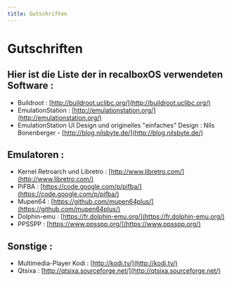 ```yaml
---
title: Gutschriften
---
```


# Gutschriften

## Hier ist die Liste der in recalboxOS verwendeten Software :

* Buildroot : [http://buildroot.uclibc.org/](http://buildroot.uclibc.org/)
* EmulationStation : [http://emulationstation.org/](http://emulationstation.org/)​
* EmulationStation UI Design und originelles "einfaches" Design : Nils Bonenberger - [http://blog.nilsbyte.de/](http://blog.nilsbyte.de/)

## Emulatoren : <a id="emulateurs"></a>

* Kernel Retroarch und Libretro : [http://www.libretro.com/](http://www.libretro.com/)
* PiFBA : [https://code.google.com/p/pifba/](https://code.google.com/p/pifba/)
* Mupen64 : [https://github.com/mupen64plus/](https://github.com/mupen64plus/)​
* Dolphin-emu : [https://fr.dolphin-emu.org/](https://fr.dolphin-emu.org/)​
* PPSSPP : [https://www.ppsspp.org/](https://www.ppsspp.org/)

## Sonstige : <a id="autre"></a>

* Multimedia-Player Kodi : [http://kodi.tv/](http://kodi.tv/)
* Qtsixa : [http://qtsixa.sourceforge.net/](http://qtsixa.sourceforge.net/)

